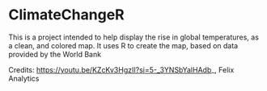 # ClimateChangeR

This is a project intended to help display the rise in global temperatures, as a clean, and colored map. It uses R to create the map, based on data provided by the World Bank

Credits:
https://youtu.be/KZcKv3HgzII?si=5-_3YNSbYalHAdb_, Felix Analytics 
